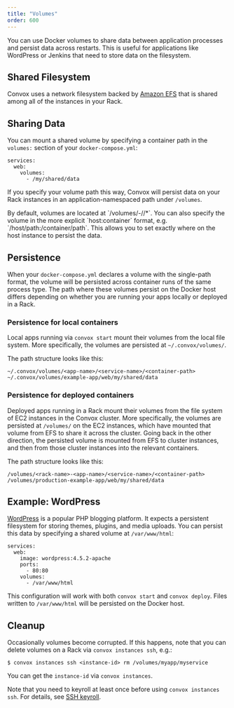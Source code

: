 ```yaml
---
title: "Volumes"
order: 600
---
```


You can use Docker volumes to share data between application processes and persist data across restarts. This is useful for applications like WordPress or Jenkins that need to store data on the filesystem.

## Shared Filesystem

Convox uses a network filesystem backed by [Amazon EFS](https://aws.amazon.com/efs/) that is shared among all of the instances in your Rack.

## Sharing Data

You can mount a shared volume by specifying a container path in the `volumes:` section of your `docker-compose.yml`: 

```
services:
  web:
    volumes:
      - /my/shared/data
```

If you specify your volume path this way, Convox will persist data on your Rack instances in an application-namespaced path under `/volumes`.

<div class="block-callout block-show-callout type-info" markdown="1">
  By default, volumes are located at `/volumes/<rack>-<app>/<service>/*`.
  You can also specify the volume in the more explicit `host:container` format, e.g. `/host/path:/container/path`. This allows you to set exactly where on the host instance to persist the data.
</div>

## Persistence

When your `docker-compose.yml` declares a volume with the single-path format, the volume will be persisted across container runs of the same process type. The path where these volumes persist on the Docker host differs depending on whether you are running your apps locally or deployed in a Rack.

### Persistence for local containers

Local apps running via `convox start` mount their volumes from the local file system. More specifically, the volumes are persisted at `~/.convox/volumes/`.

The path structure looks like this:

```
~/.convox/volumes/<app-name>/<service-name>/<container-path>
~/.convox/volumes/example-app/web/my/shared/data
```

### Persistence for deployed containers

Deployed apps running in a Rack mount their volumes from the file system of EC2 instances in the Convox cluster. More specifically, the volumes are persisted at `/volumes/` on the EC2 instances, which have mounted that volume from EFS to share it across the cluster. Going back in the other direction, the persisted volume is mounted from EFS to cluster instances, and then from those cluster instances into the relevant containers.

The path structure looks like this:

```
/volumes/<rack-name>-<app-name>/<service-name>/<container-path>
/volumes/production-example-app/web/my/shared/data
```

## Example: WordPress

[WordPress](/docs/wordpress) is a popular PHP blogging platform. It expects a persistent filesystem for storing themes, plugins, and media uploads. You can persist this data by specifying a shared volume at `/var/www/html`:

```
services:
  web:
    image: wordpress:4.5.2-apache
    ports:
      - 80:80
    volumes:
      - /var/www/html
```

This configuration will work with both `convox start` and `convox deploy`. Files written to `/var/www/html` will be persisted on the Docker host.

## Cleanup

Occasionally volumes become corrupted. If this happens, note that you can delete volumes on a Rack via `convox instances ssh`, e.g.:

```
$ convox instances ssh <instance-id> rm /volumes/myapp/myservice
```

You can get the `instance-id` via `convox instances`.

Note that you need to keyroll at least once before using `convox instances ssh`. For details, see [SSH keyroll](/docs/ssh-keyroll/).
